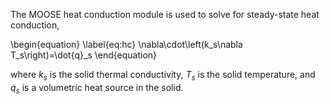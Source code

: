 The MOOSE heat conduction module is used to solve for steady-state heat conduction,

\begin{equation}
\label{eq:hc}
\nabla\cdot\left(k_s\nabla T_s\right)=\dot{q}_s
\end{equation}

where $k_s$ is the solid thermal conductivity, $T_s$ is the solid temperature, and $\dot{q}_s$ is
a volumetric heat source in the solid.
